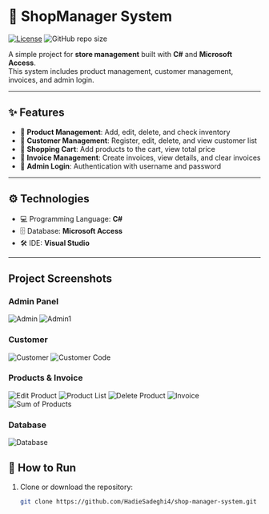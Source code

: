 # 🛒 ShopManager System

[![License](https://img.shields.io/badge/License-MIT-blue.svg)](LICENSE)
![GitHub repo size](https://img.shields.io/github/repo-size/HadieSadeghi4/shop-manager-system)

A simple project for **store management** built with **C#** and **Microsoft Access**.  
This system includes product management, customer management, invoices, and admin login.  

---

## ✨ Features
- 🏬 **Product Management**: Add, edit, delete, and check inventory  
- 👥 **Customer Management**: Register, edit, delete, and view customer list  
- 🛒 **Shopping Cart**: Add products to the cart, view total price  
- 🧾 **Invoice Management**: Create invoices, view details, and clear invoices  
- 🔑 **Admin Login**: Authentication with username and password  

---

## ⚙️ Technologies
- 💻 Programming Language: **C#**  
- 🗄️ Database: **Microsoft Access**  
- 🛠️ IDE: **Visual Studio**  

---
## Project Screenshots

### Admin Panel
![Admin](screenshot/ADMIN.PNG)
![Admin1](screenshot/ADMIN1.PNG)

### Customer
![Customer](screenshot/customer.PNG)
![Customer Code](screenshot/Customer-code.PNG)

### Products & Invoice
![Edit Product](screenshot/Edit-product.PNG)
![Product List](screenshot/product-list.PNG)
![Delete Product](screenshot/Delete-product.PNG)
![Invoice](screenshot/Factor.PNG)
![Sum of Products](screenshot/Sum-product.PNG)

### Database
![Database](screenshot/database6.PNG)


## 🚀 How to Run
1. Clone or download the repository:
   ```bash
   git clone https://github.com/HadieSadeghi4/shop-manager-system.git
